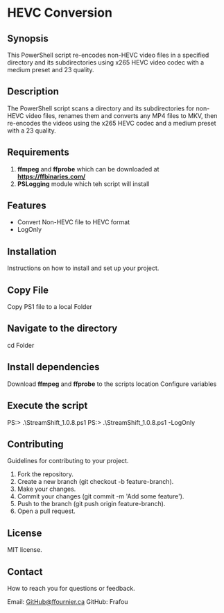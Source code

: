 # HEVC Conversion

## Synopsis

This PowerShell script re-encodes non-HEVC video files in a specified directory and its subdirectories using x265 HEVC video codec with a medium preset and 23 quality.

## Description

The PowerShell script scans a directory and its subdirectories for non-HEVC video files, renames them and converts any MP4 files to MKV, then re-encodes the videos using the x265 HEVC codec and a medium preset with a 23 quality.

## Requirements

1. **ffmpeg** and **ffprobe** which can be downloaded at **<https://ffbinaries.com/>**
2. **PSLogging** module which teh script will install

## Features

- Convert Non-HEVC file to HEVC format
- LogOnly

## Installation

Instructions on how to install and set up your project.

## Copy File

Copy PS1 file to a local Folder

## Navigate to the directory

cd Folder

## Install dependencies

Download **ffmpeg** and **ffprobe** to the scripts location
Configure variables

## Execute the script

PS:> .\StreamShift_1.0.8.ps1
PS:> .\StreamShift_1.0.8.ps1 -LogOnly

## Contributing

Guidelines for contributing to your project.

1. Fork the repository.
2. Create a new branch (git checkout -b feature-branch).
3. Make your changes.
4. Commit your changes (git commit -m 'Add some feature').
5. Push to the branch (git push origin feature-branch).
6. Open a pull request.

## License

MIT license.

## Contact

How to reach you for questions or feedback.

Email: <GitHub@ffournier.ca>
GitHub: Frafou
